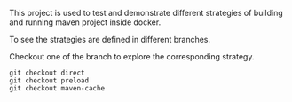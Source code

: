 This project is used to test and demonstrate different strategies of building and running maven project
inside docker. 

To see the strategies are defined in different branches. 

Checkout one of the branch to explore the corresponding strategy. 

```
git checkout direct
git checkout preload
git checkout maven-cache
```
